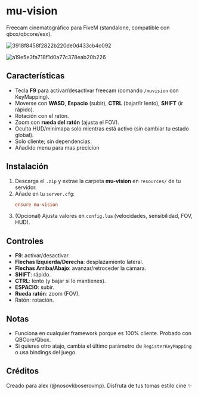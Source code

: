 # mu-vision
Freecam cinematográfico para FiveM (standalone, compatible con qbox/qbcore/esx).


![3918f8458f2822b220de0d433cb4c092](https://github.com/user-attachments/assets/0ed6a043-db07-4be9-b993-f1d471731a7d)

![a19e5e3fa718f1d0a77c378eab20b226](https://github.com/user-attachments/assets/c0db913b-a19e-4729-bf50-a771d180871a)



## Características
- Tecla **F9** para activar/desactivar freecam (comando `/muvision` con KeyMapping).
- Moverse con **WASD**, **Espacio** (subir), **CTRL** (bajar/ir lento), **SHIFT** (ir rápido).
- Rotación con el ratón.
- Zoom con **rueda del ratón** (ajusta el FOV).
- Oculta HUD/minimapa solo mientras está activo (sin cambiar tu estado global).
- Solo cliente; sin dependencias.
- Añadido menu para mas precicion 

## Instalación
1. Descarga el `.zip` y extrae la carpeta **mu-vision** en `resources/` de tu servidor.
2. Añade en tu `server.cfg`:
   ```cfg
   ensure mu-vision
   ```
3. (Opcional) Ajusta valores en `config.lua` (velocidades, sensibilidad, FOV, HUD).

## Controles
- **F9**: activar/desactivar.
- **Flechas Izquierda/Derecha**: desplazamiento lateral.
- **Flechas Arriba/Abajo**: avanzar/retroceder la cámara.
- **SHIFT**: rápido.
- **CTRL**: lento (y bajar si lo mantienes).
- **ESPACIO**: subir.
- **Rueda ratón**: zoom (FOV).
- Ratón: rotación.

## Notas
- Funciona en cualquier framework porque es 100% cliente. Probado con QBCore/Qbox.
- Si quieres otro atajo, cambia el último parámetro de `RegisterKeyMapping` o usa bindings del juego.

## Créditos
Creado para alex (@nosovkboserovmp). Disfruta de tus tomas estilo cine ✨
